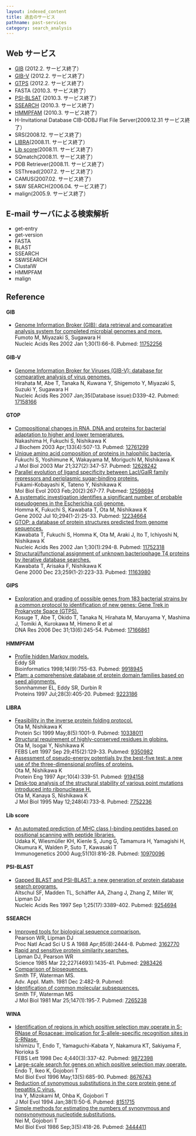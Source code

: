 ```yaml
---
layout: indexed_content
title: 過去のサービス
pathname: past-services
category: search_analysis
---
```


## Web サービス

  - [GIB](#gib) (2012.2. サービス終了）
  - [GIB-V](#gib-v) (2012.2. サービス終了）
  - [GTPS](#gtps) (2012.2. サービス終了）
  - FASTA (2010.3. サービス終了）
  - [PSI-BLSAT](#psi-blast) (2010.3. サービス終了）
  - [SSEARCH](#ssearch) (2010.3. サービス終了）
  - [HMMPFAM](#hmmpfam) (2010.3. サービス終了）
  - H-Invitational Database CIB-DDBJ Flat File Server(2009.12.31 サービス終了）
  - SRS(2008.12. サービス終了）
  - [LIBRA](#libra)(2008.11. サービス終了）
  - [Lib score](#lib-score)(2008.11. サービス終了）
  - SQmatch(2008.11. サービス終了）
  - PDB Retriever(2008.11. サービス終了）
  - SSThread(2007.2. サービス終了）
  - CAMUS(2007.02. サービス終了）
  - S\&W SEARCH(2006.04. サービス終了）
  - malign(2005.9. サービス終了）

## E-mail サーバによる検索解析

  - get-entry
  - get-version
  - FASTA
  - BLAST
  - SSEARCH
  - S\&WSEARCH
  - ClustalW
  - HMMPFAM
  - malign

## Reference

#### GIB

- [Genome Information Broker (GIB): data retrieval and comparative analysis system for completed microbial genomes and more.](https://www.ncbi.nlm.nih.gov/pubmed/11752256)<br>
Fumoto M, Miyazaki S, Sugawara H<br>
Nucleic Acids Res 2002 Jan 1;30(1):66-8. Pubmed: [11752256](https://www.ncbi.nlm.nih.gov/pubmed/11752256)

#### GIB-V

- [Genome Information Broker for Viruses (GIB-V): database for comparative analysis of virus genomes.](https://www.ncbi.nlm.nih.gov/pubmed/17158166)<br>
Hirahata M, Abe T, Tanaka N, Kuwana Y, Shigemoto Y, Miyazaki S, Suzuki Y, Sugawara H<br>
Nucleic Acids Res 2007 Jan;35(Database issue):D339-42. Pubmed: [17158166](https://www.ncbi.nlm.nih.gov/pubmed/17158166)

#### GTOP

- [Compositional changes in RNA, DNA and proteins for bacterial adaptation to higher and lower temperatures.](https://www.ncbi.nlm.nih.gov/pubmed/12761299)<br>
Nakashima H, Fukuchi S, Nishikawa K<br>
J Biochem 2003 Apr;133(4):507-13. Pubmed: [12761299](https://www.ncbi.nlm.nih.gov/pubmed/12761299)
- [Unique amino acid composition of proteins in halophilic bacteria.](https://www.ncbi.nlm.nih.gov/pubmed/12628242)<br>
Fukuchi S, Yoshimune K, Wakayama M, Moriguchi M, Nishikawa K <br>
J Mol Biol 2003 Mar 21;327(2):347-57. Pubmed: [12628242](https://www.ncbi.nlm.nih.gov/pubmed/12628242)
- [Parallel evolution of ligand specificity between LacI/GalR family repressors and periplasmic sugar-binding proteins.](https://www.ncbi.nlm.nih.gov/pubmed/12598694)<br>Fukami-Kobayashi K, Tateno Y, Nishikawa K<br>Mol Biol Evol 2003 Feb;20(2):267-77. Pubmed: [12598694](https://www.ncbi.nlm.nih.gov/pubmed/12598694)
- [A systematic investigation identifies a significant number of probable pseudogenes in the Escherichia coli genome.](https://www.ncbi.nlm.nih.gov/pubmed/12234664)<br>Homma K, Fukuchi S, Kawabata T, Ota M, Nishikawa K<br>Gene 2002 Jul 10;294(1-2):25-33. Pubmed: [12234664](https://www.ncbi.nlm.nih.gov/pubmed/12234664)
- [GTOP: a database of protein structures predicted from genome sequences.](https://www.ncbi.nlm.nih.gov/pubmed/11752318)<br> Kawabata T, Fukuchi S, Homma K, Ota M, Araki J, Ito T, Ichiyoshi N, Nishikawa K<br>Nucleic Acids Res 2002 Jan 1;30(1):294-8. Pubmed: [11752318](https://www.ncbi.nlm.nih.gov/pubmed/11752318)
- [Structural/functional assignment of unknown bacteriophage T4 proteins by iterative database searches.](https://www.ncbi.nlm.nih.gov/pubmed/11163980)<br>Kawabata T, Arisaka F, Nishikawa K<br>Gene 2000 Dec 23;259(1-2):223-33. Pubmed: [11163980](https://www.ncbi.nlm.nih.gov/pubmed/11163980)

#### GIPS<a name="gtps"></a>

- [Exploration and grading of possible genes from 183 bacterial strains by a common protocol to identification of new genes: Gene Trek in Prokaryote Space (GTPS).](https://www.ncbi.nlm.nih.gov/pubmed/17166861)<br>Kosuge T, Abe T, Okido T, Tanaka N, Hirahata M, Maruyama Y, Mashima J, Tomiki A, Kurokawa M, Himeno R et al<br> DNA Res 2006 Dec 31;13(6):245-54. Pubmed: [17166861](https://www.ncbi.nlm.nih.gov/pubmed/17166861)

#### HMMPFAM

- [Profile hidden Markov models.](https://www.ncbi.nlm.nih.gov/pubmed/9918945)<br>Eddy SR<br>Bioinformatics 1998;14(9):755-63. Pubmed: [9918945](https://www.ncbi.nlm.nih.gov/pubmed/9918945)
- [Pfam: a comprehensive database of protein domain families based on seed alignments.](https://www.ncbi.nlm.nih.gov/pubmed/9223186)<br> Sonnhammer EL, Eddy SR, Durbin R<br>Proteins 1997 Jul;28(3):405-20. Pubmed: [9223186](https://www.ncbi.nlm.nih.gov/pubmed/9223186)

#### LIBRA

- [Feasibility in the inverse protein folding protocol.](https://www.ncbi.nlm.nih.gov/pubmed/10338011)<br>Ota M, Nishikawa K<br>Protein Sci 1999 May;8(5):1001-9. Pubmed: [10338011](https://www.ncbi.nlm.nih.gov/pubmed/10338011)
- [Structural requirement of highly-conserved residues in globins.](https://www.ncbi.nlm.nih.gov/pubmed/9350982)<br>Ota M, Isogai Y, Nishikawa K<br>FEBS Lett 1997 Sep 29;415(2):129-33. Pubmed: [9350982](https://www.ncbi.nlm.nih.gov/pubmed/9350982)
- [Assessment of pseudo-energy potentials by the best-five test: a new use of the three-dimensional profiles of proteins.](https://www.ncbi.nlm.nih.gov/pubmed/9194158)<br>Ota M, Nishikawa K<br>Protein Eng 1997 Apr;10(4):339-51. Pubmed: [9194158](https://www.ncbi.nlm.nih.gov/pubmed/9194158)
- [Desk-top analysis of the structural stability of various point mutations introduced into ribonuclease H.](https://www.ncbi.nlm.nih.gov/pubmed/7752236)<br>Ota M, Kanaya S, Nishikawa K<br>J Mol Biol 1995 May 12;248(4):733-8. Pubmed: [7752236](https://www.ncbi.nlm.nih.gov/pubmed/7752236)

#### Lib score

- [An automated prediction of MHC class I-binding peptides based on positional scanning with peptide libraries.](https://www.ncbi.nlm.nih.gov/pubmed/10970096)<br>Udaka K, Wiesmüller KH, Kienle S, Jung G, Tamamura H, Yamagishi H, Okumura K, Walden P, Suto T, Kawasaki T <br>Immunogenetics 2000 Aug;51(10):816-28. Pubmed: [10970096](https://www.ncbi.nlm.nih.gov/pubmed/10970096)

#### PSI-BLAST

- [Gapped BLAST and PSI-BLAST: a new generation of protein database search programs.](https://www.ncbi.nlm.nih.gov/pubmed/9254694)<br> Altschul SF, Madden TL, Schäffer AA, Zhang J, Zhang Z, Miller W, Lipman DJ<br>Nucleic Acids Res 1997 Sep 1;25(17):3389-402. Pubmed: [9254694](https://www.ncbi.nlm.nih.gov/pubmed/9254694)

#### SSEARCH

- [Improved tools for biological sequence comparison.](https://www.ncbi.nlm.nih.gov/pubmed/3162770)<br>Pearson WR, Lipman DJ<br>Proc Natl Acad Sci U S A 1988 Apr;85(8):2444-8. Pubmed: [3162770](https://www.ncbi.nlm.nih.gov/pubmed/3162770)
- [Rapid and sensitive protein similarity searches.](https://www.ncbi.nlm.nih.gov/pubmed/2983426)<br>Lipman DJ, Pearson WR<br>Science 1985 Mar 22;227(4693):1435-41. Pubmed: [2983426](https://www.ncbi.nlm.nih.gov/pubmed/2983426)
- [Comparison of biosequences.](//www.sciencedirect.com/science/article/pii/0196885881900464?via%3Dihub)<br>Smith TF, Waterman MS.<br>Adv. Appl. Math. 1981 Dec 2:482-9. Pubmed: 
- [Identification of common molecular subsequences.](https://www.ncbi.nlm.nih.gov/pubmed/7265238)<br>Smith TF, Waterman MS<br>J Mol Biol 1981 Mar 25;147(1):195-7. Pubmed: [7265238](https://www.ncbi.nlm.nih.gov/pubmed/7265238)

#### WINA

- [Identification of regions in which positive selection may operate in S-RNase of Rosaceae: implication for S-allele-specific recognition sites in S-RNase.](https://www.ncbi.nlm.nih.gov/pubmed/9872398)<br>Ishimizu T, Endo T, Yamaguchi-Kabata Y, Nakamura KT, Sakiyama F, Norioka S<br>FEBS Lett 1998 Dec 4;440(3):337-42. Pubmed: [9872398](https://www.ncbi.nlm.nih.gov/pubmed/9872398)
- [Large-scale search for genes on which positive selection may operate.](https://www.ncbi.nlm.nih.gov/pubmed/8676743)<br>Endo T, Ikeo K, Gojobori T<br>Mol Biol Evol 1996 May;13(5):685-90. Pubmed: [8676743](https://www.ncbi.nlm.nih.gov/pubmed/8676743)
- [Reduction of synonymous substitutions in the core protein gene of hepatitis C virus.](https://www.ncbi.nlm.nih.gov/pubmed/8151715)<br> Ina Y, Mizokami M, Ohba K, Gojobori T<br>J Mol Evol 1994 Jan;38(1):50-6. Pubmed: [8151715](https://www.ncbi.nlm.nih.gov/pubmed/8151715)
- [Simple methods for estimating the numbers of synonymous and nonsynonymous nucleotide substitutions.](https://www.ncbi.nlm.nih.gov/pubmed/3444411)<br>Nei M, Gojobori T<br>Mol Biol Evol 1986 Sep;3(5):418-26. Pubmed: [3444411](https://www.ncbi.nlm.nih.gov/pubmed/3444411)
